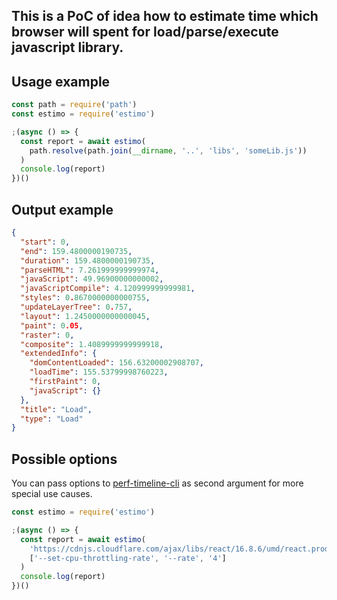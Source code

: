 ## This is a PoC of idea how to estimate time which browser will spent for load/parse/execute javascript library.

## Usage example

```js
const path = require('path')
const estimo = require('estimo')

;(async () => {
  const report = await estimo(
    path.resolve(path.join(__dirname, '..', 'libs', 'someLib.js'))
  )
  console.log(report)
})()
```

## Output example

```json
{
  "start": 0,
  "end": 159.4800000190735,
  "duration": 159.4800000190735,
  "parseHTML": 7.261999999999974,
  "javaScript": 49.96900000000002,
  "javaScriptCompile": 4.120999999999981,
  "styles": 0.8670000000000755,
  "updateLayerTree": 0.757,
  "layout": 1.2450000000000045,
  "paint": 0.05,
  "raster": 0,
  "composite": 1.4089999999999918,
  "extendedInfo": {
    "domContentLoaded": 156.63200002908707,
    "loadTime": 155.53799998760223,
    "firstPaint": 0,
    "javaScript": {}
  },
  "title": "Load",
  "type": "Load"
}
```

## Possible options

You can pass options to [perf-timeline-cli](https://github.com/CondeNast/perf-timeline-cli) as second argument for more special use causes.

```js
const estimo = require('estimo')

;(async () => {
  const report = await estimo(
    'https://cdnjs.cloudflare.com/ajax/libs/react/16.8.6/umd/react.production.min.js',
    ['--set-cpu-throttling-rate', '--rate', '4']
  )
  console.log(report)
})()
```
